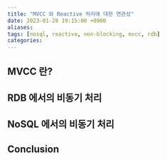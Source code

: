 ```yaml
---
title: "MVCC 와 Reactive 처리에 대한 연관성"
date: 2023-01-28 19:15:00 +0900
aliases: 
tags: [nosql, reactive, non-blocking, mvcc, rdb]
categories: 
---
```


## MVCC 란?

## RDB 에서의 비동기 처리

## NoSQL 에서의 비동기 처리

## Conclusion
